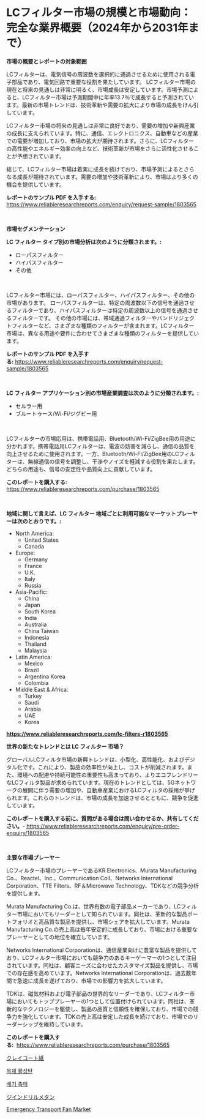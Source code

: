 <p><h1>LCフィルター市場の規模と市場動向：完全な業界概要（2024年から2031年まで）</h1></p><p><strong>市場の概要とレポートの対象範囲</strong></p>
<p><p>LCフィルターは、電気信号の周波数を選択的に通過させるために使用される電子部品であり、電気回路で重要な役割を果たしています。 LCフィルター市場の現在と将来の見通しは非常に明るく、市場成長は安定しています。市場予測によると、LCフィルター市場は予測期間中に年率13.7％で成長すると予測されています。最新の市場トレンドは、技術革新や需要の拡大により市場の成長をけん引しています。</p><p>LCフィルター市場の将来の見通しは非常に良好であり、需要の増加や新興産業の成長に支えられています。特に、通信、エレクトロニクス、自動車などの産業での需要が増加しており、市場の拡大が期待されます。さらに、LCフィルターの高性能やエネルギー効率の向上など、技術革新が市場をさらに活性化させることが予想されています。</p><p>総じて、LCフィルター市場は着実に成長を続けており、市場予測によるとさらなる成長が期待されています。需要の増加や技術革新により、市場はより多くの機会を提供しています。</p></p>
<p><strong>レポートのサンプル PDF を入手する:</strong> <a href="https://www.reliableresearchreports.com/enquiry/request-sample/1803565">https://www.reliableresearchreports.com/enquiry/request-sample/1803565</a></p>
<p>&nbsp;</p>
<p><strong>市場セグメンテーション</strong></p>
<p><strong>LC フィルター タイプ別の市場分析は次のように分類されます。:</strong></p>
<p><ul><li>ローパスフィルター</li><li>ハイパスフィルター</li><li>その他</li></ul></p>
<p>&nbsp;</p>
<p><p>LCフィルター市場には、ローパスフィルター、ハイパスフィルター、その他の市場があります。 ローパスフィルターは、特定の周波数以下の信号を通過させるフィルターであり、ハイパスフィルターは特定の周波数以上の信号を通過させるフィルターです。 その他の市場には、帯域通過フィルターやバンドリジェクトフィルターなど、さまざまな種類のフィルターが含まれます。LCフィルター市場は、異なる用途や要件に合わせてさまざまな種類のフィルターを提供しています。</p></p>
<p><strong>レポートのサンプル PDF を入手する:</strong>&nbsp;<a href="https://www.reliableresearchreports.com/enquiry/request-sample/1803565">https://www.reliableresearchreports.com/enquiry/request-sample/1803565</a></p>
<p>&nbsp;</p>
<p><strong> LC フィルター アプリケーション別の市場産業調査は次のように分類されます。:</strong></p>
<p><ul><li>セルラー用</li><li>ブルートゥース/Wi-Fi/ジグビー用</li></ul></p>
<p>&nbsp;</p>
<p><p>LCフィルターの市場応用は、携帯電話用、Bluetooth/Wi-Fi/ZigBee用の用途に分かれます。携帯電話用LCフィルターは、電波の妨害を減らし、通信の品質を向上させるために使用されます。一方、Bluetooth/Wi-Fi/ZigBee用のLCフィルターは、無線通信の信号を調整し、干渉やノイズを軽減する役割を果たします。どちらの用途も、信号の安定性や品質向上に貢献しています。</p></p>
<p><strong>このレポートを購入する:</strong>&nbsp; <a href="https://www.reliableresearchreports.com/purchase/1803565">https://www.reliableresearchreports.com/purchase/1803565</a></p>
<p>&nbsp;</p>
<p><strong>地域に関して言えば、LC フィルター 地域ごとに利用可能なマーケットプレーヤーは次のとおりです。:</strong></p>
<p><ul>
    <li>
        North America:
        <ul>
            <li>United States</li>
            <li>Canada</li>
        </ul>
    </li>
    <li>
        Europe:
        <ul>
            <li>Germany</li>
            <li>France</li>
            <li>U.K.</li>
            <li>Italy</li>
            <li>Russia</li>
        </ul>
    </li>
    <li>
        Asia-Pacific:
        <ul>
            <li>China</li>
            <li>Japan</li>
            <li>South Korea</li>
            <li>India</li>
            <li>Australia</li>
            <li>China Taiwan</li>
            <li>Indonesia</li>
            <li>Thailand</li>
            <li>Malaysia</li>
        </ul>
    </li>
    <li>
        Latin America:
        <ul>
            <li>Mexico</li>
            <li>Brazil</li>
            <li>Argentina Korea</li>
            <li>Colombia</li>
        </ul>
    </li>
    <li>
        Middle East & Africa:
        <ul>
            <li>Turkey</li>
            <li>Saudi</li>
            <li>Arabia</li>
            <li>UAE</li>
            <li>Korea</li>
        </ul>
    </li>
    </ul></p>
<p><strong><a href="https://www.reliableresearchreports.com/lc-filters-r1803565">https://www.reliableresearchreports.com/lc-filters-r1803565</a></strong>&nbsp;</p>
<p><strong>世界の新たなトレンドとは LC フィルター 市場？</strong></p>
<p><p>グローバルLCフィルタ市場の新興トレンドは、小型化、高性能化、およびデジタル化です。これにより、製品の効率性が向上し、コストが削減されます。また、環境への配慮や持続可能性の重要性も高まっており、よりエコフレンドリーなLCフィルタ製品が求められています。現在のトレンドとしては、5Gネットワークの展開に伴う需要の増加や、自動車産業におけるLCフィルタの採用が挙げられます。これらのトレンドは、市場の成長を加速させるとともに、競争を促進しています。</p></p>
<p><strong>このレポートを購入する前に、質問がある場合は問い合わせるか、共有してください。</strong>- <a href="https://www.reliableresearchreports.com/enquiry/pre-order-enquiry/1803565">https://www.reliableresearchreports.com/enquiry/pre-order-enquiry/1803565</a></p>
<p>&nbsp;</p>
<p><strong>主要な市場プレーヤー</strong></p>
<p><p>LCフィルター市場のプレーヤーであるKR Electronics、Murata Manufacturing Co.、Reactel、Inc.、Communication Coil、Networks International Corporation、TTE Filters、RF＆Microwave Technology、TDKなどの競争分析を提供します。</p><p>Murata Manufacturing Co.は、世界有数の電子部品メーカーであり、LCフィルター市場においてもリーダーとして知られています。同社は、革新的な製品ポートフォリオと高品質な製品を提供し、市場シェアを拡大しています。Murata Manufacturing Co.の売上高は毎年安定的に成長しており、市場における重要なプレーヤーとしての地位を確立しています。</p><p>Networks International Corporationは、通信産業向けに豊富な製品を提供しており、LCフィルター市場においても競争力のあるキーゲーマーの1つとして注目されています。同社は、顧客ニーズに合わせたカスタマイズ製品を提供し、市場での存在感を高めています。Networks International Corporationは、過去数年間で急速に成長を遂げており、市場での影響力を拡大しています。</p><p>TDKは、磁気材料および電子部品の世界的なリーダーであり、LCフィルター市場においてもトッププレーヤーの1つとして位置付けられています。同社は、革新的なテクノロジーを駆使し、製品の品質と信頼性を確保しており、市場での競争力を強化しています。TDKの売上高は安定した成長を続けており、市場でのリーダーシップを維持しています。</p></p>
<p><strong>このレポートを購入する:</strong>&nbsp;&nbsp;<a href="https://www.reliableresearchreports.com/purchase/1803565">https://www.reliableresearchreports.com/purchase/1803565</a></p>
<p><p><a href="https://medium.com/@annchovey1988/%E7%B2%98%E5%9C%9F%E3%82%B3%E3%83%BC%E3%83%88%E7%B4%99%E5%B8%82%E5%A0%B4%E3%81%AE%E3%83%A1%E3%83%88%E3%83%AA%E3%82%AF%E3%82%B9%E3%82%92%E8%A7%A3%E8%AA%AD%E3%81%99%E3%82%8B-%E5%B8%82%E5%A0%B4%E3%82%B7%E3%82%A7%E3%82%A2-%E3%83%88%E3%83%AC%E3%83%B3%E3%83%89-%E6%88%90%E9%95%B7%E3%83%91%E3%82%BF%E3%83%BC%E3%83%B3-ae66c6938a37">クレイコート紙</a></p><p><a href="https://github.com/Elenrrera7685/Market-Research-Report-List-1/blob/main/551724622252.md">목재 활성탄</a></p><p><a href="https://github.com/sammyUltyylrich9067856/Market-Research-Report-List-1/blob/main/227022222253.md">배기 촉매</a></p><p><a href="https://medium.com/@pollynsatcherayted345/%E3%82%B8%E3%83%B3%E3%82%B8%E3%83%A3%E3%83%AA%E3%83%AB%E3%83%A1%E3%82%BF%E3%83%B3%E5%B8%82%E5%A0%B4%E8%A6%8F%E6%A8%A1-cagr-%E3%83%88%E3%83%AC%E3%83%B3%E3%83%892024-2030-8853081cefcf">ジインドリルメタン</a></p><p><a href="https://github.com/Whitneyboyettebo9kiw7yr13/Market-Research-Report-List-2/blob/main/emergency-transport-fan-market.md">Emergency Transport Fan Market</a></p></p>